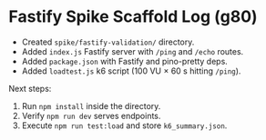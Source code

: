 # Fastify Spike Scaffold Log (g80)

- Created `spike/fastify-validation/` directory.
- Added `index.js` Fastify server with `/ping` and `/echo` routes.
- Added `package.json` with Fastify and pino-pretty deps.
- Added `loadtest.js` k6 script (100 VU × 60 s hitting `/ping`).

Next steps:
1. Run `npm install` inside the directory.
2. Verify `npm run dev` serves endpoints.
3. Execute `npm run test:load` and store `k6_summary.json`. 